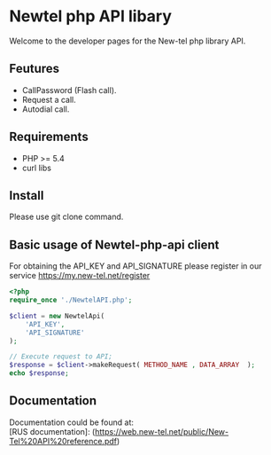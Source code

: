 # Newtel php API libary 

Welcome to the developer pages for the New-tel php library API. 

## Feutures 

* CallPassword (Flash call).
* Request a call.
* Autodial call.    

## Requirements
* PHP >= 5.4
* curl libs

## Install

Please use git clone command.

## Basic usage of Newtel-php-api client

For obtaining the API_KEY and API_SIGNATURE please register in our service https://my.new-tel.net/register

```php
<?php
require_once './NewtelAPI.php';

$client = new NewtelApi(
    'API_KEY',
    'API_SIGNATURE'
);

// Execute request to API;
$response = $client->makeRequest( METHOD_NAME , DATA_ARRAY  );
echo $response;
```

## Documentation

Documentation could be found at:    
[RUS documentation]: (https://web.new-tel.net/public/New-Tel%20API%20reference.pdf)    



